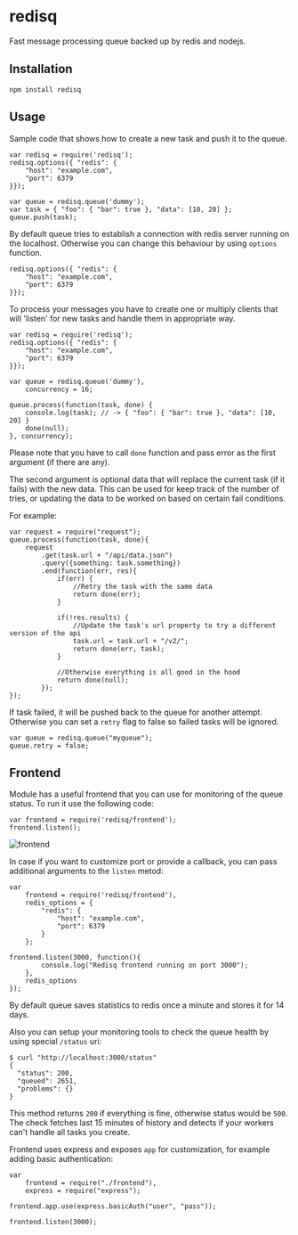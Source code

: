 
redisq
=====

Fast message processing queue backed up by redis and nodejs.

## Installation

    npm install redisq


## Usage

Sample code that shows how to create a new task and push it to the queue.

    var redisq = require('redisq');
    redisq.options({ "redis": {
        "host": "example.com",
        "port": 6379
    }});

    var queue = redisq.queue('dummy');
    var task = { "foo": { "bar": true }, "data": [10, 20] };
    queue.push(task);

By default queue tries to establish a connection with redis server running on the localhost.
Otherwise you can change this behaviour by using `options` function.

    redisq.options({ "redis": {
        "host": "example.com",
        "port": 6379
    }});

To process your messages you have to create one or multiply clients that will
'listen' for new tasks and handle them in appropriate way.

    var redisq = require('redisq');
    redisq.options({ "redis": {
        "host": "example.com",
        "port": 6379
    }});

    var queue = redisq.queue('dummy'),
        concurrency = 16;

    queue.process(function(task, done) {
        console.log(task); // -> { "foo": { "bar": true }, "data": [10, 20] }
        done(null);
    }, concurrency);

Please note that you have to call `done` function and pass error as the first argument
(if there are any). 

The second argument is optional data that will replace the current task (if it fails) with the new data. This can be used for keep track of the number of tries, or updating the data to be worked on based on certain fail conditions. 

For example: 
    
    var request = require("request");
    queue.process(function(task, done){
        request
            .get(task.url + "/api/data.json")
            .query({something: task.something})
            .end(function(err, res){
                if(err) {
                    //Retry the task with the same data
                    return done(err);
                }

                if(!res.results) {
                    //Update the task's url property to try a different version of the api
                    task.url = task.url + "/v2/";
                    return done(err, task); 
                }

                //Otherwise everything is all good in the hood
                return done(null);
            });
    });

If task failed, it will be pushed back to the queue for another attempt.
Otherwise you can set a `retry` flag to false so failed tasks will be ignored.

    var queue = redisq.queue("myqueue");
    queue.retry = false;

## Frontend

Module has a useful frontend that you can use for monitoring of the queue status. To run
it use the following code:

    var frontend = require('redisq/frontend');
    frontend.listen();

![frontend](http://i.steppic.com/6/b/9/5/6b95ef357cbd101529e48d011349e1c7/0.png)

In case if you want to customize port or provide a callback, you can pass additional arguments to the `listen` metod:

    var 
        frontend = require('redisq/frontend'),
        redis_options = {
            "redis": {
                "host": "example.com",
                "port": 6379
            }
        };

    frontend.listen(3000, function(){
            console.log("Redisq frontend running on port 3000");
        },
        redis_options
    });

By default queue saves statistics to redis once a minute and stores it for 14 days.

Also you can setup your monitoring tools to check the queue health by using special `/status` uri:

    $ curl "http://localhost:3000/status"
    {
      "status": 200,
      "queued": 2651,
      "problems": {}
    }

This method returns `200` if everything is fine, otherwise status would be `500`. The check fetches
last 15 minutes of history and detects if your workers can't handle all tasks you create.

Frontend uses express and exposes `app` for customization, for example adding basic authentication: 

    var 
        frontend = require("./frontend"),
        express = require("express");

    frontend.app.use(express.basicAuth("user", "pass"));

    frontend.listen(3000);


